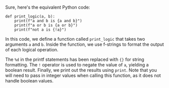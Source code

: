 Sure, here's the equivalent Python code:
```
def print_logic(a, b):
    print(f"a and b is {a and b}")
    print(f"a or b is {a or b}")
    print(f"not a is {!a}")
```
In this code, we define a function called `print_logic` that takes two arguments `a` and `b`. Inside the function, we use f-strings to format the output of each logical operation. 

The `%d` in the printf statements has been replaced with `{}` for string formatting. The `!` operator is used to negate the value of `a`, yielding a boolean result. Finally, we print out the results using `print`. Note that you will need to pass in integer values when calling this function, as it does not handle boolean values.
